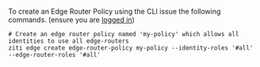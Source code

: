To create an Edge Router Policy using the CLI issue the following commands. (ensure you are [logged in](../cli-snippets/login.md))

    # Create an edge router policy named 'my-policy' which allows all identities to use all edge-routers 
    ziti edge create edge-router-policy my-policy --identity-roles '#all' --edge-router-roles '#all'
